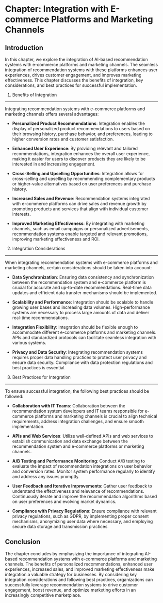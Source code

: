 Chapter: Integration with E-commerce Platforms and Marketing Channels
=====================================================================

Introduction
------------

In this chapter, we explore the integration of AI-based recommendation systems with e-commerce platforms and marketing channels. The seamless integration of recommendation systems with these platforms enhances user experiences, drives customer engagement, and improves marketing effectiveness. This chapter discusses the benefits of integration, key considerations, and best practices for successful implementation.

1. Benefits of Integration
--------------------------

Integrating recommendation systems with e-commerce platforms and marketing channels offers several advantages:

* **Personalized Product Recommendations**: Integration enables the display of personalized product recommendations to users based on their browsing history, purchase behavior, and preferences, leading to higher conversion rates and customer satisfaction.

* **Enhanced User Experience**: By providing relevant and tailored recommendations, integration enhances the overall user experience, making it easier for users to discover products they are likely to be interested in and increasing engagement.

* **Cross-Selling and Upselling Opportunities**: Integration allows for cross-selling and upselling by recommending complementary products or higher-value alternatives based on user preferences and purchase history.

* **Increased Sales and Revenue**: Recommendation systems integrated with e-commerce platforms can drive sales and revenue growth by promoting products and services that align with individual customer interests.

* **Improved Marketing Effectiveness**: By integrating with marketing channels, such as email campaigns or personalized advertisements, recommendation systems enable targeted and relevant promotions, improving marketing effectiveness and ROI.

2. Integration Considerations
-----------------------------

When integrating recommendation systems with e-commerce platforms and marketing channels, certain considerations should be taken into account:

* **Data Synchronization**: Ensuring data consistency and synchronization between the recommendation system and e-commerce platform is crucial for accurate and up-to-date recommendations. Real-time data updates and efficient data transfer mechanisms should be implemented.

* **Scalability and Performance**: Integration should be scalable to handle growing user bases and increasing data volumes. High-performance systems are necessary to process large amounts of data and deliver real-time recommendations.

* **Integration Flexibility**: Integration should be flexible enough to accommodate different e-commerce platforms and marketing channels. APIs and standardized protocols can facilitate seamless integration with various systems.

* **Privacy and Data Security**: Integrating recommendation systems requires proper data handling practices to protect user privacy and ensure data security. Compliance with data protection regulations and best practices is essential.

3. Best Practices for Integration
---------------------------------

To ensure successful integration, the following best practices should be followed:

* **Collaboration with IT Teams**: Collaboration between the recommendation system developers and IT teams responsible for e-commerce platforms and marketing channels is crucial to align technical requirements, address integration challenges, and ensure smooth implementation.

* **APIs and Web Services**: Utilize well-defined APIs and web services to establish communication and data exchange between the recommendation system and e-commerce platforms or marketing channels.

* **A/B Testing and Performance Monitoring**: Conduct A/B testing to evaluate the impact of recommendation integrations on user behavior and conversion rates. Monitor system performance regularly to identify and address any issues promptly.

* **User Feedback and Iterative Improvements**: Gather user feedback to understand the effectiveness and relevance of recommendations. Continuously iterate and improve the recommendation algorithms based on user preferences and evolving market dynamics.

* **Compliance with Privacy Regulations**: Ensure compliance with relevant privacy regulations, such as GDPR, by implementing proper consent mechanisms, anonymizing user data where necessary, and employing secure data storage and transmission practices.

Conclusion
----------

The chapter concludes by emphasizing the importance of integrating AI-based recommendation systems with e-commerce platforms and marketing channels. The benefits of personalized recommendations, enhanced user experiences, increased sales, and improved marketing effectiveness make integration a valuable strategy for businesses. By considering key integration considerations and following best practices, organizations can successfully leverage recommendation systems to drive customer engagement, boost revenue, and optimize marketing efforts in an increasingly competitive marketplace.
